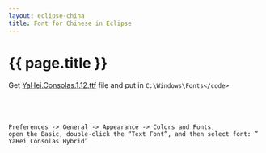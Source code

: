 ```yaml
---
layout: eclipse-china
title: Font for Chinese in Eclipse
---
```


{{ page.title }}
================

Get [YaHei.Consolas.1.12.ttf](https://github.com/Nodeclipse/eclipse-node-ide/tree/master/Fonts) file and put in <code>C:\Windows\Fonts\</code>

<!-- these all don't work:
https://raw.github.com/Nodeclipse/eclipse-node-ide/master/Fonts/YaHei.Consolas.1.12.ttf
http://github.com/downloads/Nodeclipse/eclipse-node-ide/Fonts/YaHei.Consolas.1.12.ttf
http://cloud.github.com/downloads/Nodeclipse/eclipse-node-ide/Fonts/YaHei.Consolas.1.12.ttf
-->

Preferences -> General -> Appearance -> Colors and Fonts, open the Basic, double-click the “Text Font”, and then select font: ” YaHei Consolas Hybrid”
